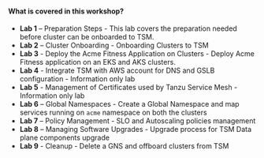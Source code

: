 #### What is covered in this workshop?


- **Lab 1** – Preparation Steps - This lab covers the preparation needed before cluster can be onboarded to TSM.
- **Lab 2** – Cluster Onboarding - Onboarding Clusters to TSM
- **Lab 3** - Deploy the Acme Fitness Application on Clusters - Deploy Acme Fitness application on an EKS and AKS clusters.
- **Lab 4** - Integrate TSM with AWS account for DNS and GSLB configuration - Information only lab
- **Lab 5** - Management of Certificates used by Tanzu Service Mesh - Information only lab
- **Lab 6** – Global Namespaces - Create a Global Namespace and map services running on `acme` namespace on both the clusters
- **Lab 7** – Policy Management - SLO and Autoscaling policies management
- **Lab 8** – Managing Software Upgrades - Upgrade process for TSM Data plane components upgrade
- **Lab 9** - Cleanup - Delete a GNS and offboard clusters from TSM